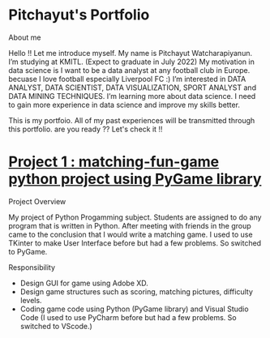 # Pitchayut's Portfolio

About me 

Hello !! Let me introduce myself. My name is Pitchayut Watcharapiyanun. I’m studying at KMITL. (Expect to graduate in July 2022) 
My motivation in data science is I want to be a data analyst at any football club in Europe. becuase I love football especially Liverpool FC :)
I’m interested in DATA ANALYST, DATA SCIENTIST, DATA VISUALIZATION, SPORT ANALYST and DATA MINING TECHNIQUES. 
I’m learning more about data science. I need to gain more experience in data science and improve my skills better.

This is my portfoio. All of my past experiences will be transmitted through this portfolio. are you ready ?? Let's check it !!

# [Project 1 : matching-fun-game python project using PyGame library](https://github.com/khunwtf1/matching-fun-game)

Project Overview 

My project of Python Progamming subject. Students are assigned to do any program that is written in Python. After meeting with friends in the group came to the conclusion that I would write a matching game. I used to use TKinter to make User Interface before but had a few problems. So switched to PyGame.

Responsibility
- Design GUI for game using Adobe XD.
- Design game structures such as scoring, matching pictures, difficulty levels.
- Coding game code using Python (PyGame library) and Visual Studio Code (I used to use PyCharm before but had a few problems. So switched to VScode.)
  
